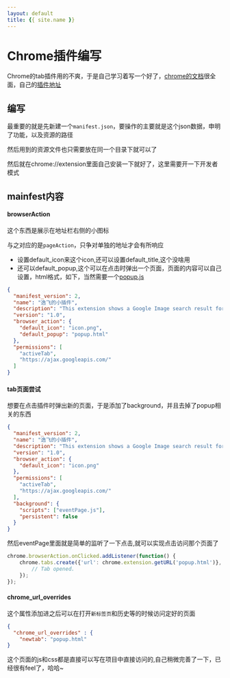 ```yaml
---
layout: default
title: {{ site.name }}
---
```

# Chrome插件编写
Chrome的tab插件用的不爽，于是自己学习着写一个好了，[chrome的文档](https://developer.chrome.com/extensions/getstarted)很全面，自己的[插件地址](https://github.com/panyifei/chrome-tab-plugin)

## 编写
最重要的就是先新建一个`manifest.json`，要操作的主要就是这个json数据，申明了功能，以及资源的路径

然后用到的资源文件也只需要放在同一个目录下就可以了

然后就在chrome://extension里面自己安装一下就好了，这里需要开一下开发者模式

## mainfest内容
#### browserAction
这个东西是展示在地址栏右侧的小图标

与之对应的是`pageAction`，只争对单独的地址才会有所响应

- 设置default_icon来这个icon,还可以设置default_title,这个没啥用
- 还可以default_popup,这个可以在点击时弹出一个页面，页面的内容可以自己设置，html格式，如下，当然需要一个[popup.js](https://developer.chrome.com/extensions/examples/tutorials/getstarted/popup.js)

```json
{
  "manifest_version": 2,
  "name": "逸飞的小插件",
  "description": "This extension shows a Google Image search result for the current page",
  "version": "1.0",
  "browser_action": {
    "default_icon": "icon.png",
    "default_popup": "popup.html"
  },
  "permissions": [
    "activeTab",
    "https://ajax.googleapis.com/"
  ]
}
```

#### tab页面尝试
想要在点击插件时弹出新的页面，于是添加了background，并且去掉了popup相关的东西

```json
{
  "manifest_version": 2,
  "name": "逸飞的小插件",
  "description": "This extension shows a Google Image search result for the current page",
  "version": "1.0",
  "browser_action": {
    "default_icon": "icon.png"
  },
  "permissions": [
    "activeTab",
    "https://ajax.googleapis.com/"
  ],
  "background": {
    "scripts": ["eventPage.js"],
    "persistent": false
  }
}
```

然后eventPage里面就是简单的监听了一下点击,就可以实现点击访问那个页面了

```javascript
chrome.browserAction.onClicked.addListener(function() {
    chrome.tabs.create({'url': chrome.extension.getURL('popup.html')}, function(tab) {
        // Tab opened.
    });
});
```

#### chrome_url_overrides
这个属性添加进之后可以在打开`新标签页`和历史等的时候访问定好的页面

```json
{
  "chrome_url_overrides" : {
    "newtab": "popup.html"
}
```

这个页面的js和css都是直接可以写在项目中直接访问的,自己稍微完善了一下，已经很有feel了，哈哈~
